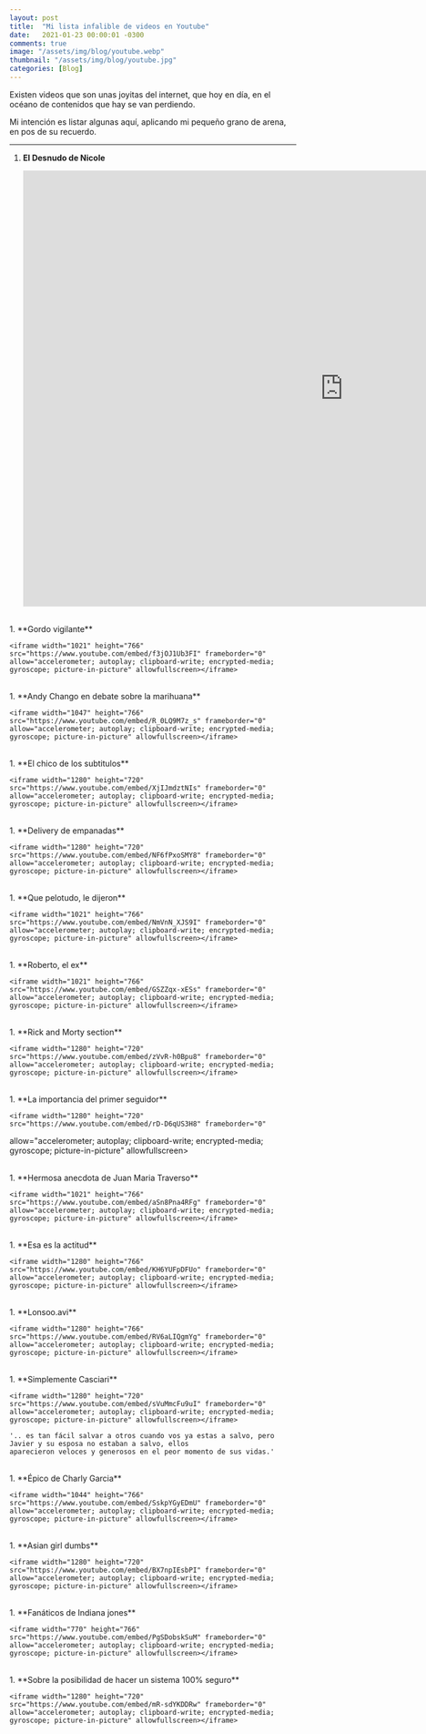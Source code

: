 ```yaml
---
layout: post
title:  "Mi lista infalible de videos en Youtube"
date:   2021-01-23 00:00:01 -0300 
comments: true 
image: "/assets/img/blog/youtube.webp"
thumbnail: "/assets/img/blog/youtube.jpg"
categories: [Blog]
---
```


Existen videos que son unas joyitas del internet, que hoy en día, en el océano de contenidos que hay se van perdiendo.

Mi intención es listar algunas aquí, aplicando mi pequeño grano de arena, en pos de su recuerdo.

---

1. **El Desnudo de Nicole**

    <iframe width="1123" height="766" src="https://www.youtube.com/embed/h0SreCYFDZU" frameborder="0" allow="accelerometer; autoplay; clipboard-write; encrypted-media; gyroscope; picture-in-picture" allowfullscreen></iframe>
<br>
1. **Gordo vigilante**

    <iframe width="1021" height="766" src="https://www.youtube.com/embed/f3jOJ1Ub3FI" frameborder="0" allow="accelerometer; autoplay; clipboard-write; encrypted-media; gyroscope; picture-in-picture" allowfullscreen></iframe>
<br>
1. **Andy Chango en debate sobre la marihuana**

    <iframe width="1047" height="766" src="https://www.youtube.com/embed/R_0LQ9M7z_s" frameborder="0" allow="accelerometer; autoplay; clipboard-write; encrypted-media; gyroscope; picture-in-picture" allowfullscreen></iframe>
<br>
1. **El chico de los subtitulos**

    <iframe width="1280" height="720" src="https://www.youtube.com/embed/XjIJmdztNIs" frameborder="0" allow="accelerometer; autoplay; clipboard-write; encrypted-media; gyroscope; picture-in-picture" allowfullscreen></iframe>
<br>
1. **Delivery de empanadas**

    <iframe width="1280" height="720" src="https://www.youtube.com/embed/NF6fPxoSMY8" frameborder="0" allow="accelerometer; autoplay; clipboard-write; encrypted-media; gyroscope; picture-in-picture" allowfullscreen></iframe>
<br>
1. **Que pelotudo, le dijeron**

    <iframe width="1021" height="766" src="https://www.youtube.com/embed/NmVnN_XJS9I" frameborder="0" allow="accelerometer; autoplay; clipboard-write; encrypted-media; gyroscope; picture-in-picture" allowfullscreen></iframe>
<br>
1. **Roberto, el ex**

    <iframe width="1021" height="766" src="https://www.youtube.com/embed/GSZZqx-xESs" frameborder="0" allow="accelerometer; autoplay; clipboard-write; encrypted-media; gyroscope; picture-in-picture" allowfullscreen></iframe>
<br>
1. **Rick and Morty section**

    <iframe width="1280" height="720" src="https://www.youtube.com/embed/zVvR-h0Bpu8" frameborder="0" allow="accelerometer; autoplay; clipboard-write; encrypted-media; gyroscope; picture-in-picture" allowfullscreen></iframe>
<br>
1. **La importancia del primer seguidor**

    <iframe width="1280" height="720" src="https://www.youtube.com/embed/rD-D6qUS3H8" frameborder="0" 
   allow="accelerometer; autoplay; clipboard-write; encrypted-media; gyroscope; picture-in-picture" allowfullscreen></iframe>

<br>
1. **Hermosa anecdota de Juan Maria Traverso**

    <iframe width="1021" height="766" src="https://www.youtube.com/embed/aSn8Pna4RFg" frameborder="0" allow="accelerometer; autoplay; clipboard-write; encrypted-media; gyroscope; picture-in-picture" allowfullscreen></iframe>
<br>
1. **Esa es la actitud**

    <iframe width="1280" height="766" src="https://www.youtube.com/embed/KH6YUFpDFUo" frameborder="0" allow="accelerometer; autoplay; clipboard-write; encrypted-media; gyroscope; picture-in-picture" allowfullscreen></iframe>
<br>
1. **Lonsoo.avi**

    <iframe width="1280" height="766" src="https://www.youtube.com/embed/RV6aLIQgmYg" frameborder="0" allow="accelerometer; autoplay; clipboard-write; encrypted-media; gyroscope; picture-in-picture" allowfullscreen></iframe>
<br>
1. **Simplemente Casciari**

    <iframe width="1280" height="720" src="https://www.youtube.com/embed/sVuMmcFu9uI" frameborder="0" allow="accelerometer; autoplay; clipboard-write; encrypted-media; gyroscope; picture-in-picture" allowfullscreen></iframe>

    '.. es tan fácil salvar a otros cuando vos ya estas a salvo, pero Javier y su esposa no estaban a salvo, ellos 
    aparecieron veloces y generosos en el peor momento de sus vidas.'
<br>
1. **Épico de Charly Garcia**

    <iframe width="1044" height="766" src="https://www.youtube.com/embed/SskpYGyEDmU" frameborder="0" allow="accelerometer; autoplay; clipboard-write; encrypted-media; gyroscope; picture-in-picture" allowfullscreen></iframe>
<br>
1. **Asian girl dumbs**

    <iframe width="1280" height="720" src="https://www.youtube.com/embed/BX7npIEsbPI" frameborder="0" allow="accelerometer; autoplay; clipboard-write; encrypted-media; gyroscope; picture-in-picture" allowfullscreen></iframe>
<br>
1. **Fanáticos de Indiana jones**

    <iframe width="770" height="766" src="https://www.youtube.com/embed/PgSDobskSuM" frameborder="0" allow="accelerometer; autoplay; clipboard-write; encrypted-media; gyroscope; picture-in-picture" allowfullscreen></iframe>
<br>
1. **Sobre la posibilidad de hacer un sistema 100% seguro**

    <iframe width="1280" height="720" src="https://www.youtube.com/embed/mR-sdYKDDRw" frameborder="0" allow="accelerometer; autoplay; clipboard-write; encrypted-media; gyroscope; picture-in-picture" allowfullscreen></iframe>
